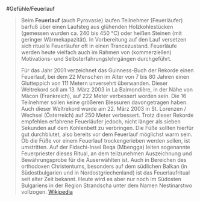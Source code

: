 #Gefühle/Feuerlauf
> Beim **Feuerlauf** (auch Pyrovasie) laufen Teilnehmer (Feuerläufer) barfuß über einen Laufsteg aus glühenden Holzkohlestücken (gemessen wurden ca. 240 bis 450 °C) oder heißen Steinen (mit geringer Wärmekapazität). In Vorbereitung auf den Lauf versetzen sich rituelle Feuerläufer oft in einen Trancezustand. Feuerläufe werden heute vielfach auch im Rahmen von (kommerziellen) Motivations- und Selbsterfahrungslehrgängen durchgeführt.
>
> Für das Jahr 2001 verzeichnet das Guinness-Buch der Rekorde einen Feuerlauf, bei dem 22 Menschen im Alter von 7 bis 80 Jahren einen Glutteppich von 111 Metern unversehrt überwanden. Dieser Weltrekord soll am 13. März 2003 in La Balmondière, in der Nähe von Mâcon (Frankreich), auf 222 Meter verbessert worden sein. Die 16 Teilnehmer sollen keine größeren Blessuren davongetragen haben.  Auch dieser Weltrekord wurde am 22. März 2003 in St. Lorenzen / Wechsel (Österreich) auf 250 Meter verbessert.
> Trotz dieser Rekorde empfehlen erfahrene Feuerläufer jedoch, nicht länger als sieben Sekunden auf dem Kohlenbett zu verbringen. Die Füße sollten hierfür gut durchblutet, also bereits vor dem Feuerlauf möglichst warm sein. Ob die Füße vor einem Feuerlauf trockengerieben werden sollen, ist umstritten.
> Auf der Fidschi-Insel Beqa (Mbengga) leiten sogenannte Feuerpriester dieses Ritual, an dem teilzunehmen Auszeichnung und Bewährungsprobe für die Auserwählten ist. Auch in Bereichen des orthodoxen Christentums, besonders auf dem südlichen Balkan (in Südostbulgarien und in Nordostgriechenland) ist das Feuerlaufritual seit alter Zeit bekannt. Heute wird es aber nur noch im Südosten Bulgariens in der Region Strandscha unter dem Namen Nestinarstwo vollzogen.
> [Wikipedia](https://de.wikipedia.org/wiki/Feuerlauf)